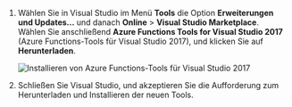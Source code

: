 1. Wählen Sie in Visual Studio im Menü **Tools** die Option **Erweiterungen und Updates...** und danach **Online** > **Visual Studio Marketplace**. Wählen Sie anschließend **Azure Functions Tools for Visual Studio 2017** (Azure Functions-Tools für Visual Studio 2017), und klicken Sie auf **Herunterladen**.
 
    ![Installieren von Azure Functions-Tools für Visual Studio 2017](./media/functions-install-vstools/functions-vstools-install.png)

2. Schließen Sie Visual Studio, und akzeptieren Sie die Aufforderung zum Herunterladen und Installieren der neuen Tools. 